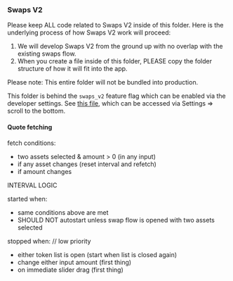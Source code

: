 ### Swaps V2

Please keep ALL code related to Swaps V2 inside of this folder. Here is the underlying process of how Swaps V2 work will proceed:

1. We will develop Swaps V2 from the ground up with no overlap with the existing swaps flow.
2. When you create a file inside of this folder, PLEASE copy the folder structure of how it will fit into the app.

Please note: This entire folder will not be bundled into production.

This folder is behind the `swaps_v2` feature flag which can be enabled via the developer settings. See [this file](https://github.com/rainbow-me/rainbow/blob/e9f1c0a13e6c221e252a02013a2ab2414fa6ed9e/src/screens/SettingsSheet/components/DevSection.tsx#L425-L438), which can be accessed via Settings => scroll to the bottom.

#### Quote fetching

fetch conditions:

- two assets selected & amount > 0 (in any input)
- if any asset changes (reset interval and refetch)
- if amount changes

INTERVAL LOGIC

started when:

- same conditions above are met
- SHOULD NOT autostart unless swap flow is opened with two assets selected

stopped when:
// low priority

- either token list is open (start when list is closed again)
- change either input amount (first thing)
- on immediate slider drag (first thing)
